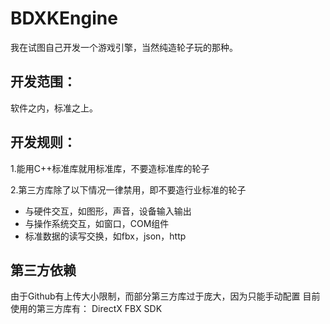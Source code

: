 # BDXKEngine
我在试图自己开发一个游戏引擎，当然纯造轮子玩的那种。
## 开发范围：
软件之内，标准之上。
## 开发规则：
1.能用C++标准库就用标准库，不要造标准库的轮子

2.第三方库除了以下情况一律禁用，即不要造行业标准的轮子
* 与硬件交互，如图形，声音，设备输入输出
* 与操作系统交互，如窗口，COM组件
* 标准数据的读写交换，如fbx，json，http

## 第三方依赖
由于Github有上传大小限制，而部分第三方库过于庞大，因为只能手动配置
目前使用的第三方库有：
DirectX
FBX SDK
